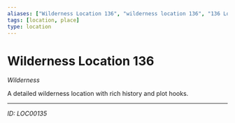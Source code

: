 ```yaml
---
aliases: ["Wilderness Location 136", "wilderness location 136", "136 Location Wilderness"]
tags: [location, place]
type: location
---
```


# Wilderness Location 136

*Wilderness*

A detailed wilderness location with rich history and plot hooks.

---
*ID: LOC00135*
